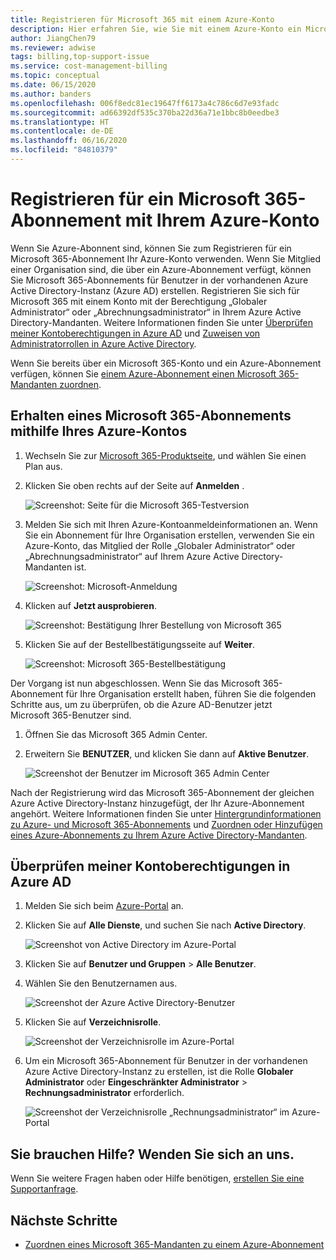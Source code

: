 ```yaml
---
title: Registrieren für Microsoft 365 mit einem Azure-Konto
description: Hier erfahren Sie, wie Sie mit einem Azure-Konto ein Microsoft 365-Abonnement erstellen
author: JiangChen79
ms.reviewer: adwise
tags: billing,top-support-issue
ms.service: cost-management-billing
ms.topic: conceptual
ms.date: 06/15/2020
ms.author: banders
ms.openlocfilehash: 006f8edc81ec19647ff6173a4c786c6d7e93fadc
ms.sourcegitcommit: ad66392df535c370ba22d36a71e1bbc8b0eedbe3
ms.translationtype: HT
ms.contentlocale: de-DE
ms.lasthandoff: 06/16/2020
ms.locfileid: "84810379"
---
```

# <a name="sign-up-for-a-microsoft--365-subscription-with-your-azure-account"></a>Registrieren für ein Microsoft 365-Abonnement mit Ihrem Azure-Konto

Wenn Sie Azure-Abonnent sind, können Sie zum Registrieren für ein Microsoft 365-Abonnement Ihr Azure-Konto verwenden. Wenn Sie Mitglied einer Organisation sind, die über ein Azure-Abonnement verfügt, können Sie Microsoft 365-Abonnements für Benutzer in der vorhandenen Azure Active Directory-Instanz (Azure AD) erstellen. Registrieren Sie sich für Microsoft 365 mit einem Konto mit der Berechtigung „Globaler Administrator“ oder „Abrechnungsadministrator“ in Ihrem Azure Active Directory-Mandanten. Weitere Informationen finden Sie unter [Überprüfen meiner Kontoberechtigungen in Azure AD](#RoleInAzureAD) und [Zuweisen von Administratorrollen in Azure Active Directory](../../active-directory/users-groups-roles/directory-assign-admin-roles.md).

Wenn Sie bereits über ein Microsoft 365-Konto und ein Azure-Abonnement verfügen, können Sie [einem Azure-Abonnement einen Microsoft 365-Mandanten zuordnen](../../active-directory/fundamentals/active-directory-how-subscriptions-associated-directory.md).

## <a name="get-a-microsoft-365-subscription-by-using-your-azure-account"></a>Erhalten eines Microsoft 365-Abonnements mithilfe Ihres Azure-Kontos

1. Wechseln Sie zur [Microsoft 365-Produktseite](https://www.microsoft.com/microsoft-365/business/all-business), und wählen Sie einen Plan aus.
2. Klicken Sie oben rechts auf der Seite auf **Anmelden** .

    ![Screenshot: Seite für die Microsoft 365-Testversion](./media/azure-account-for-microsoft-365-subscription/12-office-365-trial-page.png)
3. Melden Sie sich mit Ihren Azure-Kontoanmeldeinformationen an. Wenn Sie ein Abonnement für Ihre Organisation erstellen, verwenden Sie ein Azure-Konto, das Mitglied der Rolle „Globaler Administrator“ oder „Abrechnungsadministrator“ auf Ihrem Azure Active Directory-Mandanten ist.

    ![Screenshot: Microsoft-Anmeldung](./media/azure-account-for-microsoft-365-subscription/13-office-365-sign-in.png)
4. Klicken auf **Jetzt ausprobieren**.

    ![Screenshot: Bestätigung Ihrer Bestellung von Microsoft 365](./media/azure-account-for-microsoft-365-subscription/14-office-365-confirm-your-order.png)
5. Klicken Sie auf der Bestellbestätigungsseite auf **Weiter**.

    ![Screenshot: Microsoft 365-Bestellbestätigung](./media/azure-account-for-microsoft-365-subscription/15-office-365-order-receipt.png)

Der Vorgang ist nun abgeschlossen. Wenn Sie das Microsoft 365-Abonnement für Ihre Organisation erstellt haben, führen Sie die folgenden Schritte aus, um zu überprüfen, ob die Azure AD-Benutzer jetzt Microsoft 365-Benutzer sind.

1. Öffnen Sie das Microsoft 365 Admin Center.
2. Erweitern Sie **BENUTZER**, und klicken Sie dann auf **Aktive Benutzer**.

    ![Screenshot der Benutzer im Microsoft 365 Admin Center](./media/azure-account-for-microsoft-365-subscription/16-microsoft-365-admin-center-users.png)

Nach der Registrierung wird das Microsoft 365-Abonnement der gleichen Azure Active Directory-Instanz hinzugefügt, der Ihr Azure-Abonnement angehört. Weitere Informationen finden Sie unter [Hintergrundinformationen zu Azure- und Microsoft 365-Abonnements](microsoft-365-account-for-azure-subscription.md#more-about-subs) und [Zuordnen oder Hinzufügen eines Azure-Abonnements zu Ihrem Azure Active Directory-Mandanten](../../active-directory/fundamentals/active-directory-how-subscriptions-associated-directory.md).

## <a name="check-my-account-permissions-in-azure-ad"></a><a id="RoleInAzureAD"></a>Überprüfen meiner Kontoberechtigungen in Azure AD
1. Melden Sie sich beim [Azure-Portal](https://portal.azure.com/) an.
2. Klicken Sie auf **Alle Dienste**, und suchen Sie nach **Active Directory**.

    ![Screenshot von Active Directory im Azure-Portal](./media/azure-account-for-microsoft-365-subscription/billing-more-services-active-directory.png)
3. Klicken Sie auf **Benutzer und Gruppen** > **Alle Benutzer**.
4. Wählen Sie den Benutzernamen aus.

    ![Screenshot der Azure Active Directory-Benutzer](./media/azure-account-for-microsoft-365-subscription/billing-users-groups.png)

5. Klicken Sie auf **Verzeichnisrolle**.

    ![Screenshot der Verzeichnisrolle im Azure-Portal](./media/azure-account-for-microsoft-365-subscription/billing-user-directory-role.png)
6.  Um ein Microsoft 365-Abonnement für Benutzer in der vorhandenen Azure Active Directory-Instanz zu erstellen, ist die Rolle **Globaler Administrator** oder **Eingeschränkter Administrator** > **Rechnungsadministrator** erforderlich.

    ![Screenshot der Verzeichnisrolle „Rechnungsadministrator“ im Azure-Portal](./media/azure-account-for-microsoft-365-subscription/billing-directoryrole-limited.png)

## <a name="need-help-contact-us"></a>Sie brauchen Hilfe? Wenden Sie sich an uns.

Wenn Sie weitere Fragen haben oder Hilfe benötigen, [erstellen Sie eine Supportanfrage](https://go.microsoft.com/fwlink/?linkid=2083458).

## <a name="next-steps"></a>Nächste Schritte

- [Zuordnen eines Microsoft 365-Mandanten zu einem Azure-Abonnement](../../active-directory/fundamentals/active-directory-how-subscriptions-associated-directory.md)
